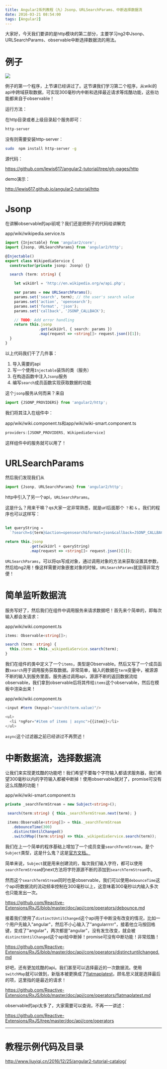 ```yaml
---
title: Angular2系列教程（九）Jsonp、URLSearchParams、中断选择数据流
date: 2016-03-21 08:54:00
tags: [Angular2]
---
```


大家好，今天我们要讲的是http模块的第二部分，主要学习ng2中Jsonp、URLSearchParams、observable中断选择数据流的用法。

<!--more-->

# 例子

![](https://ws1.sinaimg.cn/large/83900b4egw1f9xkroozusj20hl0mwgo5.jpg)

例子的第一个程序，上节课已经讲过了。这节课我们学习第二个程序，从wiki的api中跨域获取数据，可实现300毫秒内中断和选择最近请求等炫酷功能，这些功能都来自于observable！

运行方法：

在http目录或者上级目录起个服务即可：

```sh
http-server
```

没有则需要安装http-server：

```sh
sudo  npm install http-server -g
```

源代码：

https://github.com/lewis617/angular2-tutorial/tree/gh-pages/http

demo演示：

http://lewis617.github.io/angular2-tutorial/http

# Jsonp

在讲解observable的api前呢？我们还是把例子的代码给讲解完

app/wiki/wikipedia.service.ts

```ts
import {Injectable} from 'angular2/core';
import {Jsonp, URLSearchParams} from 'angular2/http';

@Injectable()
export class WikipediaService {
  constructor(private jsonp: Jsonp) {}

  search (term: string) {

    let wikiUrl = 'http://en.wikipedia.org/w/api.php';

    var params = new URLSearchParams();
    params.set('search', term); // the user's search value
    params.set('action', 'opensearch');
    params.set('format', 'json');
    params.set('callback', 'JSONP_CALLBACK');

    // TODO: Add error handling
    return this.jsonp
               .get(wikiUrl, { search: params })
               .map(request => <string[]> request.json()[1]);
  }
}
```

以上代码我们干了几件事：

  1. 导入需要的api
  2. 写一个使用`Injectable`装饰的类（服务）
  3. 在构造函数中注入`Jsonp`服务
  4. 编写`search`成员函数实现获取数据的功能

这个`jsonp`服务从何而来？来自

```ts
import {JSONP_PROVIDERS} from 'angular2/http';
```
我们将其注入在组件中：

app/wiki/wiki.component.ts和app/wiki/wiki-smart.component.ts

```ts
providers:[JSONP_PROVIDERS, WikipediaService]
```

这样组件中的服务就可以用了！

# URLSearchParams

然后我们发现我们从

```ts
import {Jsonp, URLSearchParams} from 'angular2/http';
```

http中引入了另一个api，`URLSearchParams`。

这是什么？用来干嘛？qs大家一定非常熟悉，就是url后面那个 `？`和 `&` 。我们的程序也可以这样写：

```ts
    
let queryString =
  `?search=${term}&action=opensearch&format=json&callback=JSONP_CALLBACK`

return this.jsonp
           .get(wikiUrl + queryString)
           .map(request => <string[]> request.json()[1]);
```

`URLSearchParams`，可以将qs写成对象，通过调用对象的方法来获取设置其参数，然后给ng2用！像这样需要对象嵌套对象的时候，`URLSearchParams`就显得非常方便！

# 简单监听数据流

服务写好了，然后我们在组件中调用服务来请求数据吧！首先来个简单的，即每次输入都会发请求：

app/wiki/wiki.component.ts

```ts
items: Observable<string[]>;

search (term: string) {
  this.items = this._wikipediaService.search(term);
}

```

我们在组件的类中定义了一个`items`，类型是Observable。然后又写了一个成员函数`search`用于调用服务获取数据。非常简单，输入的数据在`term`变量中，被源源不断的输入到服务里面，服务通过调用api，源源不断的返回数据流给observable，我们拿到observable后将其传给`items`这个observable，然后在模板中渲染出来！

app/wiki/wiki.component.ts

```ts
<input #term (keyup)="search(term.value)"/>

<ul>
  <li *ngFor="#item of items | async">{{item}}</li>
</ul>
```

`async`这个过滤器之前已经讲过不再赘述！

# 中断数据流，选择数据流

让我们来实现更炫酷的功能吧！我们希望不要每个字符输入都请求服务器，我们希望300毫秒以内的字符输入都被中断掉！使用observable就对了，promise可没有这么炫酷的功能！

app/wiki/wiki-smart.component.ts

```ts    
private _searchTermStream = new Subject<string>();

 search(term:string) { this._searchTermStream.next(term); }

 items:Observable<string[]> = this._searchTermStream
   .debounceTime(300)
   .distinctUntilChanged()
   .switchMap((term:string) => this._wikipediaService.search(term));
```

我们在上一个简单的程序基础上增加了一个成员变量`searchTermStream`，是个`Subject`类型，这是什么鬼？这是[官方文档。](https://github.com/Reactive-Extensions/RxJS/blob/master/doc/gettingstarted/subjects.md)

简单来说，`Subject`就是用来创建流的，每次我们输入字符，都可以使用`searchTermStream`的next方法将字符源源不断的添加到`searchTermStream`中。

然而这个`searchTermStream`同时也是observable，我们可以使用`debounceTime`这个api将数据流的流动频率控制在300毫秒以上，这意味着300毫秒以内输入多次也只能发出一次。

<https://github.com/Reactive-Extensions/RxJS/blob/master/doc/api/core/operators/debounce.md>

接着我们使用了`distinctUntilChanged`这个api用于中断没有改变的情况，比如一个用户先输入"angular"，然后不小心输入了"angularrrrr"，接着他立马按回格键，变成了"angular"，两次都是"angular"，没有发生改变，就会被`distinctUntilChanged`这个api给中断掉！promise可没有中断功能！非常炫酷！

https://github.com/Reactive-Extensions/RxJS/blob/master/doc/api/core/operators/distinctuntilchanged.md

好吧，还有更加炫酷的api。我们甚至可以选择最近的一次数据流。使用`switchMap`就可以做到，新版本被更换成了[flatmaplatest](https://github.com/Reactive-Extensions/RxJS/blob/master/doc/api/core/operators/flatmaplatest.md)，顾名思义就是选择最后的项，这里指的是最近的请求！

https://github.com/Reactive-Extensions/RxJS/blob/master/doc/api/core/operators/flatmaplatest.md

observable的api太多了，大家需要可以查询，不再一一讲述：

https://github.com/Reactive-Extensions/RxJS/tree/master/doc/api/core/operators

* * *

# 教程示例代码及目录

<http://www.liuyiqi.cn/2016/12/25/angular2-tutorial-catalog/>

